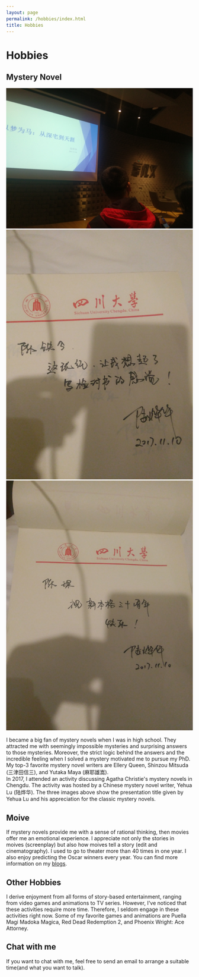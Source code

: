 ```yaml
---
layout: page
permalink: /hobbies/index.html
title: Hobbies
---
```


# Hobbies

## Mystery Novel

<div class="third">
<img src="/images/mn1.jpg">
<img src="/images/mn2.jpg">
<img src="/images/mn3.jpg">
</div>

I became a big fan of mystery novels when I was in high school. They attracted me with seemingly impossible mysteries and surprising answers to those mysteries. Moreover, the strict logic behind the answers and the incredible feeling when I solved a mystery motivated me to pursue my PhD. My top-3 favorite mystery novel writers are Ellery Queen, Shinzou Mitsuda (三津田信三), and Yutaka Maya (麻耶雄嵩).
<br>
In 2017, I attended an activity discussing Agatha Christie's mystery novels in Chengdu. The activity was hosted by a Chinese mystery novel writer, Yehua Lu (陆烨华). The three images above show the presentation title given by Yehua Lu and his appreciation for the classic mystery novels.

<!-- <div class="third">
<img src="/images/prelection1.JPG">
<img src="/images/speech1.JPG">
<img src="/images/speech3.JPG">
</div>
<br>There must be **something truly magical** about standing on stage to give [a fantastic speech], which considerably lifts my spirits and energizes my entire body. If you desire to master a specific knowledge in depth, just give a prelection. If you can explain to others for complete understanding, you are already an expert. I really enjoy the accomplishment of imparting my knowledge to others, so what I strive for is to be **a student's favorite lecturer** at the [best universities in my hometown].

[a fantastic speech]:https://youtu.be/Dzx84KpGNoE
[best universities in my hometown]:https://www.fzu.edu.cn/ -->



## Moive

If mystery novels provide me with a sense of rational thinking, then movies offer me an emotional experience. I appreciate not only the stories in moives (screenplay) but also how moives tell a story (edit and cinematography). I used to go to theater more than 40 times in one year. I also enjoy predicting the Oscar winners every year. You can find more information on my [blogs](https://tiejin98.github.io/blogs/).


## Other Hobbies

I derive enjoyment from all forms of story-based entertainment, ranging from video games and animations to TV series. However, I've noticed that these activities require more time. Therefore, I seldom engage in these activities right now. Some of my favorite games and animations are Puella Magi Madoka Magica, Red Dead Redemption 2, and Phoenix Wright: Ace Attorney.


## Chat with me
If you want to chat with me, feel free to send an email to arrange a suitable time(and what you want to talk).

<!-- **Jan 2023:** I have set up the [online-coffee-time](https://calendly.com/lancecai/meet-with-lance) (Inspired by **[Shangzhe Wu](https://elliottwu.com/)**). Welcome to chat with me!

<!-- Calendly inline widget begin -->
<!-- 
<div class="calendly-inline-widget" data-url="https://calendly.com/lancecai/meet-with-lance" style="min-width:320px;height:630px;"></div>
<script type="text/javascript" src="https://assets.calendly.com/assets/external/widget.js" async></script>
Calendly inline widget end -->

